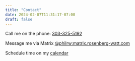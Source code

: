 ```yaml
---
title: "Contact"
date: 2024-02-07T11:31:17-07:00
draft: false
---
```


Call me on the phone: [303-325-5192](tel:+13033255192)

Message me via Matrix [@philrw:matrix.rosenberg-watt.com](https://matrix.to/#/@philrw:matrix.rosenberg-watt.com)

Schedule time on my [calendar](https://cal.rosenberg-watt.com/philrw)
